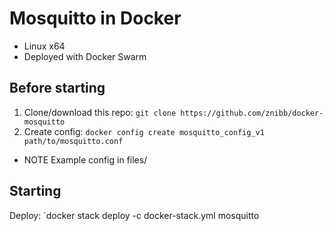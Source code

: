 # Mosquitto in Docker
- Linux x64
- Deployed with Docker Swarm

## Before starting
1. Clone/download this repo: `git clone https://github.com/znibb/docker-mosquitto`
2. Create config: `docker config create mosquitto_config_v1 path/to/mosquitto.conf`
  - NOTE Example config in files/

## Starting
Deploy: `docker stack deploy -c docker-stack.yml mosquitto
